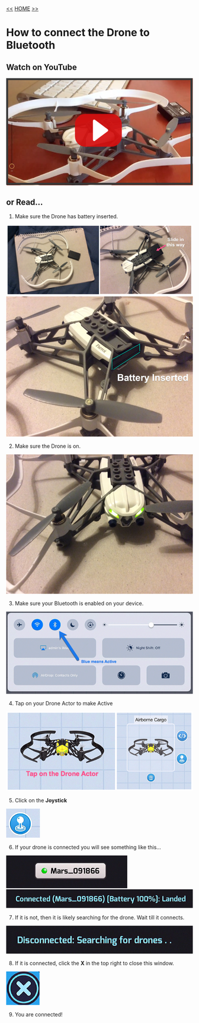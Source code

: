 [<<](03-how-to-add-a-drone-robot.md)  [HOME](https://github.com/drjonesy/ParrotDrone_Airborne_CodingWithTynker) [>>](05-required-for-all-new-drone-projects.md)
# How to connect the Drone to Bluetooth

## Watch on YouTube

[![Play Video](images/04-vid-github-img.png)](https://www.youtube.com/watch?v=y0U4MQHlXns&list=PLyCwPGjh8kDzoPi_4_G_BlavE3nlbkBCd&index=4)

## or Read...

1) Make sure the Drone has battery inserted.

![](images/04-drone-battery-out.png)
![](images/04-drone-battery-inserted.png)

2) Make sure the Drone is on.

![](images/04-drone-is-on.png)

3) Make sure your Bluetooth is enabled on your device.

![](images/04-bluetooth-enabled.png)

4) Tap on your Drone Actor to make Active

![](images/04-tap-to-make-active.png)

5) Click on the **Joystick**

![](images/04-joystick.png)

6) If your drone is connected you will see something like this…

![](images/04-mars-connected-green.png)
![](images/04-mars-connected-text.png)

7) If it is not, then it is likely searching for the drone. Wait till it connects. 

![](images/04-disconnected-searching.png)

8) If it is connected, click the **X** in the top right to close this window.

![](images/04-click-x.png)

9) You are connected!
